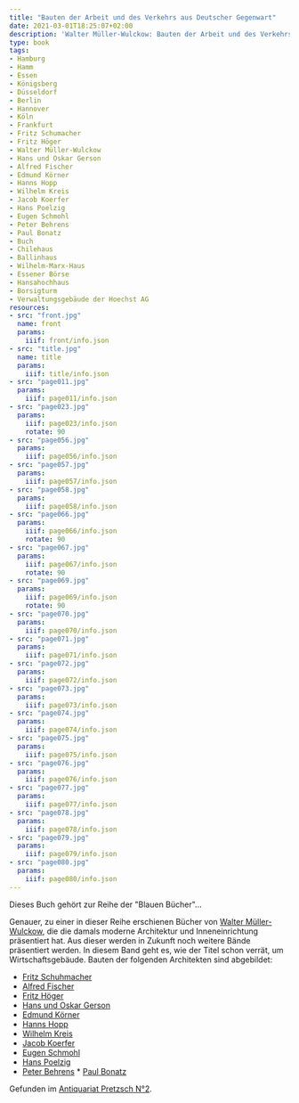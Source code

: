 ```yaml
---
title: "Bauten der Arbeit und des Verkehrs aus Deutscher Gegenwart"
date: 2021-03-01T18:25:07+02:00
description: 'Walter Müller-Wulckow: Bauten der Arbeit und des Verkehrs aus Deutscher Gegenwart. Karl Langewiesche, Königstein im Taunus 1925. <a class="worldcat" href="http://www.worldcat.org/oclc/869925265">&nbsp;</a>'
type: book
tags:
- Hamburg
- Hamm
- Essen
- Königsberg
- Düsseldorf
- Berlin
- Hannover
- Köln
- Frankfurt
- Fritz Schumacher
- Fritz Höger
- Walter Müller-Wulckow
- Hans und Oskar Gerson
- Alfred Fischer
- Edmund Körner
- Hanns Hopp
- Wilhelm Kreis
- Jacob Koerfer
- Hans Poelzig
- Eugen Schmohl
- Peter Behrens
- Paul Bonatz
- Buch
- Chilehaus
- Ballinhaus
- Wilhelm-Marx-Haus
- Essener Börse
- Hansahochhaus
- Borsigturm
- Verwaltungsgebäude der Hoechst AG
resources:
- src: "front.jpg"
  name: front
  params:
    iiif: front/info.json
- src: "title.jpg"
  name: title
  params:
    iiif: title/info.json
- src: "page011.jpg"
  params:
    iiif: page011/info.json
- src: "page023.jpg"
  params:
    iiif: page023/info.json
    rotate: 90
- src: "page056.jpg"
  params:
    iiif: page056/info.json
- src: "page057.jpg"
  params:
    iiif: page057/info.json
- src: "page058.jpg"
  params:
    iiif: page058/info.json
- src: "page066.jpg"
  params:
    iiif: page066/info.json
    rotate: 90
- src: "page067.jpg"
  params:
    iiif: page067/info.json
    rotate: 90
- src: "page069.jpg"
  params:
    iiif: page069/info.json
    rotate: 90
- src: "page070.jpg"
  params:
    iiif: page070/info.json
- src: "page071.jpg"
  params:
    iiif: page071/info.json
- src: "page072.jpg"
  params:
    iiif: page072/info.json
- src: "page073.jpg"
  params:
    iiif: page073/info.json
- src: "page074.jpg"
  params:
    iiif: page074/info.json
- src: "page075.jpg"
  params:
    iiif: page075/info.json
- src: "page076.jpg"
  params:
    iiif: page076/info.json
- src: "page077.jpg"
  params:
    iiif: page077/info.json
- src: "page078.jpg"
  params:
    iiif: page078/info.json
- src: "page079.jpg"
  params:
    iiif: page079/info.json
- src: "page080.jpg"
  params:
    iiif: page080/info.json
---
```


Dieses Buch gehört zur Reihe der "Blauen Bücher"...
<!--more-->
Genauer, zu einer in dieser Reihe erschienen Bücher von [Walter Müller-Wulckow](https://de.wikipedia.org/wiki/Walter_M%C3%BCller-Wulckow), die die damals moderne Architektur und Inneneinrichtung präsentiert hat. Aus dieser werden in Zukunft noch weitere Bände präsentiert werden.
In diesem Band geht es, wie der Titel schon verrät, um Wirtschaftsgebäude. Bauten der folgenden Architekten sind abgebildet:
* [Fritz Schuhmacher](https://de.wikipedia.org/wiki/Fritz_Schumacher)
* [Alfred Fischer](https://de.wikipedia.org/wiki/Alfred_Fischer_(Architekt))
* [Fritz Höger](https://de.wikipedia.org/wiki/Fritz_H%C3%B6ger)
* [Hans und Oskar Gerson](https://de.wikipedia.org/wiki/Hans_und_Oskar_Gerson)
* [Edmund Körner](https://de.wikipedia.org/wiki/Edmund_K%C3%B6rner)
* [Hanns Hopp](https://de.wikipedia.org/wiki/Hanns_Hopp)
* [Wilhelm Kreis](https://de.wikipedia.org/wiki/Wilhelm_Kreis)
* [Jacob Koerfer](https://de.wikipedia.org/wiki/Jacob_Koerfer)
* [Eugen Schmohl](https://de.wikipedia.org/wiki/Eugen_Schmohl)
* [Hans Poelzig](https://de.wikipedia.org/wiki/Hans_Poelzig)
* [Peter Behrens](https://de.wikipedia.org/wiki/Peter_Behrens)
* [Paul Bonatz](https://de.wikipedia.org/wiki/Paul_Bonatz)


<div class="source">Gefunden im <a href="https://antiquariat-pretzsch.de/">Antiquariat Pretzsch N°2</a>.</div>
